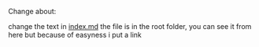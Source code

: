 Change about:

change the text in [index.md](https://github.com/esasofi/esasofi.github.io/blob/main/index.md) 
the file is in the root folder, you can see it from here but because of easyness i put a link




